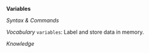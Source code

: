 **Variables**

*Syntax & Commands*

*Vocabulary*
`variables`: Label and store data in memory.

*Knowledge*

